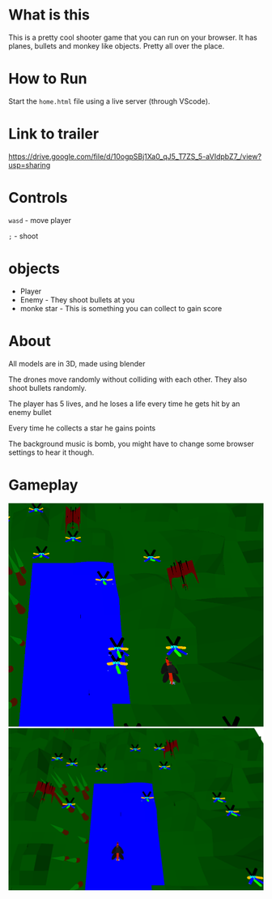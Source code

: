 # What is this

This is a pretty cool shooter game that you can run on your browser. It has planes, bullets and monkey like objects. Pretty all over the place.

# How to Run

Start the `home.html` file using a live server (through VScode).


# Link to trailer

https://drive.google.com/file/d/10ogpSBj1Xa0_qJ5_T7ZS_5-aVIdpbZ7_/view?usp=sharing


# Controls

`wasd` - move player

`;` - shoot

# objects
- Player
- Enemy - They shoot bullets at you
- monke star - This is something you can collect to gain score

# About 

All models are in 3D, made using blender

The drones move randomly without colliding with each other. They also shoot bullets randomly. 

The player has 5 lives, and he loses a life every time he gets hit by an enemy bullet

Every time he collects a star he gains points

The background music is bomb, you might have to change some browser settings to hear it though.


# Gameplay

![](./images/g1.png)
![](./images/g2.png)
